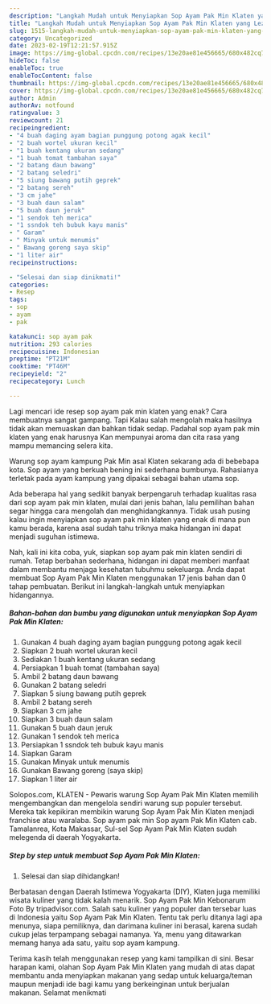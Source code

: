```yaml
---
description: "Langkah Mudah untuk Menyiapkan Sop Ayam Pak Min Klaten yang Lezat Sekali, Buat Buka Puasa Lezat Sekali"
title: "Langkah Mudah untuk Menyiapkan Sop Ayam Pak Min Klaten yang Lezat Sekali, Buat Buka Puasa Lezat Sekali"
slug: 1515-langkah-mudah-untuk-menyiapkan-sop-ayam-pak-min-klaten-yang-lezat-sekali-buat-buka-puasa-lezat-sekali
category: Uncategorized
date: 2023-02-19T12:21:57.915Z
image: https://img-global.cpcdn.com/recipes/13e20ae81e456665/680x482cq70/sop-ayam-pak-min-klaten-foto-resep-utama.jpg
hideToc: false
enableToc: true
enableTocContent: false
thumbnail: https://img-global.cpcdn.com/recipes/13e20ae81e456665/680x482cq70/sop-ayam-pak-min-klaten-foto-resep-utama.jpg
cover: https://img-global.cpcdn.com/recipes/13e20ae81e456665/680x482cq70/sop-ayam-pak-min-klaten-foto-resep-utama.jpg
author: Admin
authorAv: notfound
ratingvalue: 3
reviewcount: 21
recipeingredient:
- "4 buah daging ayam bagian punggung potong agak kecil"
- "2 buah wortel ukuran kecil"
- "1 buah kentang ukuran sedang"
- "1 buah tomat tambahan saya"
- "2 batang daun bawang"
- "2 batang seledri"
- "5 siung bawang putih geprek"
- "2 batang sereh"
- "3 cm jahe"
- "3 buah daun salam"
- "5 buah daun jeruk"
- "1 sendok teh merica"
- "1 ssndok teh bubuk kayu manis"
- " Garam"
- " Minyak untuk menumis"
- " Bawang goreng saya skip"
- "1 liter air"
recipeinstructions:

- "Selesai dan siap dinikmati!"
categories:
- Resep
tags:
- sop
- ayam
- pak

katakunci: sop ayam pak 
nutrition: 293 calories
recipecuisine: Indonesian
preptime: "PT21M"
cooktime: "PT46M"
recipeyield: "2"
recipecategory: Lunch

---
```



Lagi mencari ide resep sop ayam pak min klaten yang enak? Cara membuatnya sangat gampang. Tapi Kalau salah mengolah maka hasilnya tidak akan memuaskan dan bahkan tidak sedap. Padahal sop ayam pak min klaten yang enak harusnya Kan mempunyai aroma dan cita rasa yang mampu memancing selera kita.


Warung sop ayam kampung Pak Min asal Klaten sekarang ada di bebebapa kota. Sop ayam yang berkuah bening ini sederhana bumbunya. Rahasianya terletak pada ayam kampung yang dipakai sebagai bahan utama sop.

Ada beberapa hal yang sedikit banyak berpengaruh terhadap kualitas rasa dari sop ayam pak min klaten, mulai dari jenis bahan, lalu pemilihan bahan segar hingga cara mengolah dan menghidangkannya. Tidak usah pusing kalau ingin menyiapkan sop ayam pak min klaten yang enak di mana pun kamu berada, karena asal sudah tahu triknya maka hidangan ini dapat menjadi suguhan istimewa.


Nah, kali ini kita coba, yuk, siapkan sop ayam pak min klaten sendiri di rumah. Tetap berbahan sederhana, hidangan ini dapat memberi manfaat dalam membantu menjaga kesehatan tubuhmu sekeluarga. Anda dapat membuat Sop Ayam Pak Min Klaten menggunakan 17 jenis bahan dan 0 tahap pembuatan. Berikut ini langkah-langkah untuk menyiapkan hidangannya.

<!--inarticleads1-->

##### Bahan-bahan dan bumbu yang digunakan untuk menyiapkan Sop Ayam Pak Min Klaten:

1. Gunakan 4 buah daging ayam bagian punggung potong agak kecil
1. Siapkan 2 buah wortel ukuran kecil
1. Sediakan 1 buah kentang ukuran sedang
1. Persiapkan 1 buah tomat (tambahan saya)
1. Ambil 2 batang daun bawang
1. Gunakan 2 batang seledri
1. Siapkan 5 siung bawang putih geprek
1. Ambil 2 batang sereh
1. Siapkan 3 cm jahe
1. Siapkan 3 buah daun salam
1. Gunakan 5 buah daun jeruk
1. Gunakan 1 sendok teh merica
1. Persiapkan 1 ssndok teh bubuk kayu manis
1. Siapkan  Garam
1. Gunakan  Minyak untuk menumis
1. Gunakan  Bawang goreng (saya skip)
1. Siapkan 1 liter air


Solopos.com, KLATEN - Pewaris warung Sop Ayam Pak Min Klaten memilih mengembangkan dan mengelola sendiri warung sup populer tersebut. Mereka tak kepikiran membikin warung Sop Ayam Pak Min Klaten menjadi franchise atau waralaba. Sop ayam pak min Sop ayam Pak Min Klaten cab. Tamalanrea, Kota Makassar, Sul-sel Sop Ayam Pak Min Klaten sudah melegenda di daerah Yogyakarta. 

<!--inarticleads2-->

##### Step by step untuk membuat Sop Ayam Pak Min Klaten:


1. Selesai dan siap dihidangkan!

Berbatasan dengan Daerah Istimewa Yogyakarta (DIY), Klaten juga memiliki wisata kuliner yang tidak kalah menarik. Sop Ayam Pak Min Kebonarum ️ Foto By tripadvisor.com. Salah satu kuliner yang populer dan tersebar luas di Indonesia yaitu Sop Ayam Pak Min Klaten. Tentu tak perlu ditanya lagi apa menunya, siapa pemiliknya, dan darimana kuliner ini berasal, karena sudah cukup jelas terpampang sebagai namanya. Ya, menu yang ditawarkan memang hanya ada satu, yaitu sop ayam kampung. 

Terima kasih telah menggunakan resep yang kami tampilkan di sini. Besar harapan kami, olahan Sop Ayam Pak Min Klaten yang mudah di atas dapat membantu anda menyiapkan makanan yang sedap untuk keluarga/teman maupun menjadi ide bagi kamu yang berkeinginan untuk berjualan makanan. Selamat menikmati
